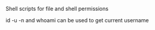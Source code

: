 Shell scripts for file and shell permissions

id -u -n and whoami can be used to get current username
